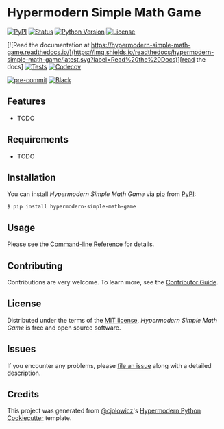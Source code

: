 # Hypermodern Simple Math Game

[![PyPI](https://img.shields.io/pypi/v/hypermodern-simple-math-game.svg)][pypi_]
[![Status](https://img.shields.io/pypi/status/hypermodern-simple-math-game.svg)][status]
[![Python Version](https://img.shields.io/pypi/pyversions/hypermodern-simple-math-game)][python version]
[![License](https://img.shields.io/pypi/l/hypermodern-simple-math-game)][license]

[![Read the documentation at https://hypermodern-simple-math-game.readthedocs.io/](https://img.shields.io/readthedocs/hypermodern-simple-math-game/latest.svg?label=Read%20the%20Docs)][read the docs]
[![Tests](https://github.com/dwerkjem/hypermodern-simple-math-game/workflows/Tests/badge.svg)][tests]
[![Codecov](https://codecov.io/gh/dwerkjem/hypermodern-simple-math-game/branch/main/graph/badge.svg)][codecov]

[![pre-commit](https://img.shields.io/badge/pre--commit-enabled-brightgreen?logo=pre-commit&logoColor=white)][pre-commit]
[![Black](https://img.shields.io/badge/code%20style-black-000000.svg)][black]

[pypi_]: https://pypi.org/project/hypermodern-simple-math-game/
[status]: https://pypi.org/project/hypermodern-simple-math-game/
[python version]: https://pypi.org/project/hypermodern-simple-math-game
[read the docs]: https://hypermodern-simple-math-game.readthedocs.io/
[tests]: https://github.com/dwerkjem/hypermodern-simple-math-game/actions?workflow=Tests
[codecov]: https://app.codecov.io/gh/dwerkjem/hypermodern-simple-math-game
[pre-commit]: https://github.com/pre-commit/pre-commit
[black]: https://github.com/psf/black

## Features

- TODO

## Requirements

- TODO

## Installation

You can install _Hypermodern Simple Math Game_ via [pip] from [PyPI]:

```console
$ pip install hypermodern-simple-math-game
```

## Usage

Please see the [Command-line Reference] for details.

## Contributing

Contributions are very welcome.
To learn more, see the [Contributor Guide].

## License

Distributed under the terms of the [MIT license][license],
_Hypermodern Simple Math Game_ is free and open source software.

## Issues

If you encounter any problems,
please [file an issue] along with a detailed description.

## Credits

This project was generated from [@cjolowicz]'s [Hypermodern Python Cookiecutter] template.

[@cjolowicz]: https://github.com/cjolowicz
[pypi]: https://pypi.org/
[hypermodern python cookiecutter]: https://github.com/cjolowicz/cookiecutter-hypermodern-python
[file an issue]: https://github.com/dwerkjem/hypermodern-simple-math-game/issues
[pip]: https://pip.pypa.io/

<!-- github-only -->

[license]: https://github.com/dwerkjem/hypermodern-simple-math-game/blob/main/LICENSE
[contributor guide]: https://github.com/dwerkjem/hypermodern-simple-math-game/blob/main/CONTRIBUTING.md
[command-line reference]: https://hypermodern-simple-math-game.readthedocs.io/en/latest/usage.html
